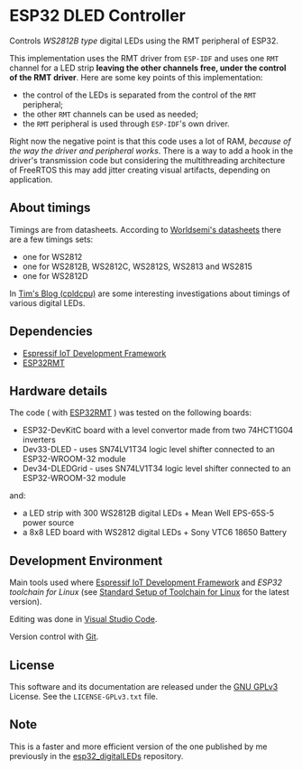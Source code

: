 # ESP32 DLED Controller

Controls *WS2812B type* digital LEDs using the RMT peripheral of ESP32.

This implementation uses the RMT driver from `ESP-IDF` and uses one `RMT` channel 
for a LED strip **leaving the other channels free, under the control of the RMT driver**.
Here are some key points of this implementation:

- the control of the LEDs is separated from the control of the `RMT` peripheral;
- the other `RMT` channels can be used as needed;
- the `RMT` peripheral is used through `ESP-IDF`'s own driver.

Right now the negative point is that this code uses a lot of RAM, *because of the
way the driver and peripheral works*.
There is a way to add a hook in the driver's transmission code but considering the
multithreading architecture of FreeRTOS this may add jitter creating visual artifacts,
depending on application.

## About timings

Timings are from datasheets.
According to [Worldsemi's datasheets](http://www.world-semi.com) there are a few timings sets:

- one for WS2812
- one for WS2812B, WS2812C, WS2812S, WS2813 and WS2815
- one for WS2812D

In [Tim's Blog (cpldcpu)](https://cpldcpu.wordpress.com) are some interesting investigations about timings of various digital LEDs.

## Dependencies

- [Espressif IoT Development Framework](https://github.com/espressif/esp-idf)
- [ESP32RMT](https://github.com/CalinRadoni/ESP32RMT)

## Hardware details

The code ( with [ESP32RMT](https://github.com/CalinRadoni/ESP32RMT) ) was tested on the following boards:

- ESP32-DevKitC board with a level convertor made from two 74HCT1G04 inverters
- Dev33-DLED - uses SN74LV1T34 logic level shifter connected to an ESP32-WROOM-32 module
- Dev34-DLEDGrid - uses SN74LV1T34 logic level shifter connected to an ESP32-WROOM-32 module

and:

- a LED strip with 300 WS2812B digital LEDs + Mean Well EPS-65S-5 power source
- a 8x8 LED board with WS2812 digital LEDs + Sony VTC6 18650 Battery

## Development Environment

Main tools used where [Espressif IoT Development Framework](https://github.com/espressif/esp-idf) and *ESP32 toolchain for Linux*
(see [Standard Setup of Toolchain for Linux](https://github.com/espressif/esp-idf/blob/master/docs/get-started/linux-setup.rst)
for the latest version).

Editing was done in [Visual Studio Code](https://code.visualstudio.com).

Version control with [Git](https://git-scm.com).

## License

This software and its documentation are released under the [GNU GPLv3](http://www.gnu.org/licenses/gpl-3.0.html) License. See the `LICENSE-GPLv3.txt` file.

## Note

This is a faster and more efficient version of the one published by me previously in the [esp32_digitalLEDs](https://github.com/CalinRadoni/esp32_digitalLEDs) repository.
